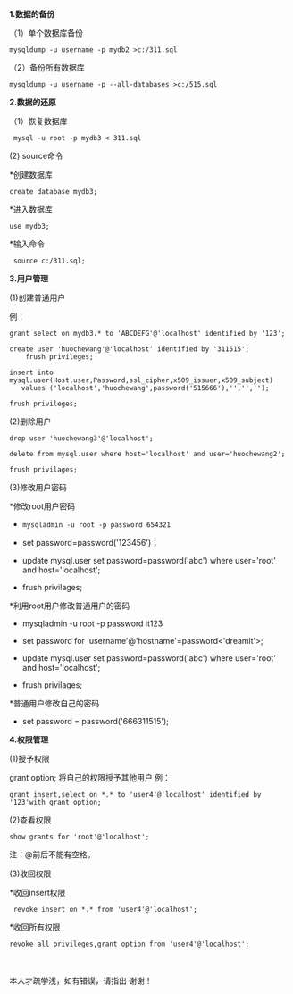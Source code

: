 **1.数据的备份**

（1）单个数据库备份

```
mysqldump -u username -p mydb2 >c:/311.sql
```

（2）备份所有数据库

```
mysqldump -u username -p --all-databases >c:/515.sql
```


**2.数据的还原**

（1）恢复数据库

```
 mysql -u root -p mydb3 < 311.sql
```


(2) source命令

*创建数据库  

```
create database mydb3;
```

*进入数据库  

```
use mydb3;
```

*输入命令       

```
 source c:/311.sql;
```


**3.用户管理**


(1)创建普通用户

例：

```
grant select on mydb3.* to 'ABCDEFG'@'localhost' identified by '123';

create user 'huochewang'@'localhost' identified by '311515';
    frush privileges;

insert into mysql.user(Host,user,Password,ssl_cipher,x509_issuer,x509_subject)
   values ('localhost','huochewang',password('515666'),'','','');

frush privileges;
```



(2)删除用户

```
drop user 'huochewang3'@'localhost';

delete from mysql.user where host='localhost' and user='huochewang2';

frush privilages;
```


(3)修改用户密码

*修改root用户密码

*     mysqladmin -u root -p password 654321

*    set password=password('123456')；

*   update mysql.user set password=password('abc') where user='root' and host='localhost';

*   frush privilages;


*利用root用户修改普通用户的密码

*   mysqladmin -u root -p password it123

*   set password for 'username'@'hostname'=password<'dreamit'>;

*   update mysql.user set password=password('abc') where user='root' and host='localhost';

*   frush privilages;




*普通用户修改自己的密码

*  set password = password('666311515');


**4.权限管理**


(1)授予权限

grant option; 将自己的权限授予其他用户
例：

```
grant insert,select on *.* to 'user4'@'localhost' identified by '123'with grant option;
```



(2)查看权限

```
show grants for 'root'@'localhost';
```

注：@前后不能有空格。

(3)收回权限

*收回insert权限

```
 revoke insert on *.* from 'user4'@'localhost';
```


*收回所有权限

```
revoke all privileges,grant option from 'user4'@'localhost';
```

<br/>
<br/>
本人才疏学浅，如有错误，请指出 
谢谢！